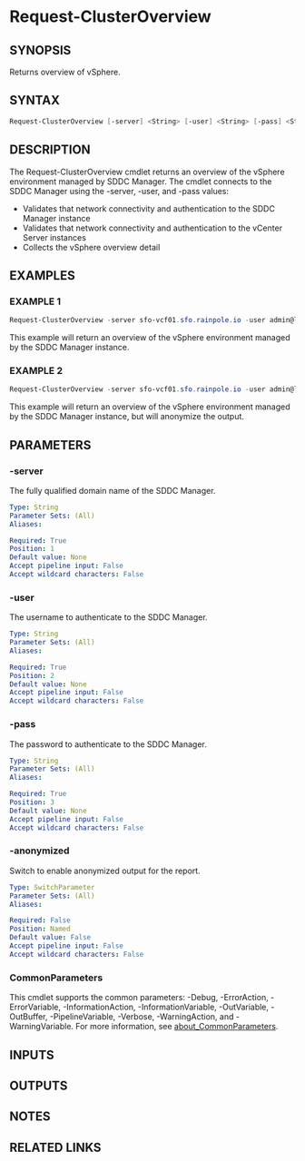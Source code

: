 # Request-ClusterOverview

## SYNOPSIS

Returns overview of vSphere.

## SYNTAX

```powershell
Request-ClusterOverview [-server] <String> [-user] <String> [-pass] <String> [-anonymized] [<CommonParameters>]
```

## DESCRIPTION

The Request-ClusterOverview cmdlet returns an overview of the vSphere environment managed by SDDC Manager.
The cmdlet connects to the SDDC Manager using the -server, -user, and -pass values:

- Validates that network connectivity and authentication to the SDDC Manager instance
- Validates that network connectivity and authentication to the vCenter Server instances
- Collects the vSphere overview detail

## EXAMPLES

### EXAMPLE 1

```powershell
Request-ClusterOverview -server sfo-vcf01.sfo.rainpole.io -user admin@local -pass VMw@re1!VMw@re1!
```

This example will return an overview of the vSphere environment managed by the SDDC Manager instance.

### EXAMPLE 2

```powershell
Request-ClusterOverview -server sfo-vcf01.sfo.rainpole.io -user admin@local -pass VMw@re1!VMw@re1! -anonymized
```

This example will return an overview of the vSphere environment managed by the SDDC Manager instance, but will anonymize the output.

## PARAMETERS

### -server

The fully qualified domain name of the SDDC Manager.

```yaml
Type: String
Parameter Sets: (All)
Aliases:

Required: True
Position: 1
Default value: None
Accept pipeline input: False
Accept wildcard characters: False
```

### -user

The username to authenticate to the SDDC Manager.

```yaml
Type: String
Parameter Sets: (All)
Aliases:

Required: True
Position: 2
Default value: None
Accept pipeline input: False
Accept wildcard characters: False
```

### -pass

The password to authenticate to the SDDC Manager.

```yaml
Type: String
Parameter Sets: (All)
Aliases:

Required: True
Position: 3
Default value: None
Accept pipeline input: False
Accept wildcard characters: False
```

### -anonymized

Switch to enable anonymized output for the report.

```yaml
Type: SwitchParameter
Parameter Sets: (All)
Aliases:

Required: False
Position: Named
Default value: False
Accept pipeline input: False
Accept wildcard characters: False
```

### CommonParameters

This cmdlet supports the common parameters: -Debug, -ErrorAction, -ErrorVariable, -InformationAction, -InformationVariable, -OutVariable, -OutBuffer, -PipelineVariable, -Verbose, -WarningAction, and -WarningVariable. For more information, see [about_CommonParameters](http://go.microsoft.com/fwlink/?LinkID=113216).

## INPUTS

## OUTPUTS

## NOTES

## RELATED LINKS
